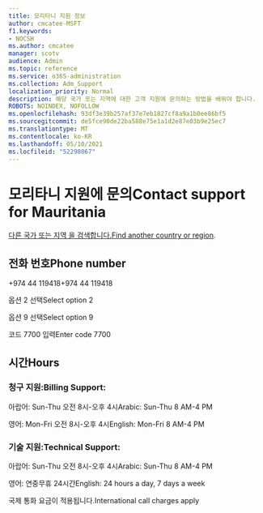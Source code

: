 ```yaml
---
title: 모리타니 지원 정보
author: cmcatee-MSFT
f1.keywords:
- NOCSH
ms.author: cmcatee
manager: scotv
audience: Admin
ms.topic: reference
ms.service: o365-administration
ms.collection: Adm_Support
localization_priority: Normal
description: 해당 국가 또는 지역에 대한 고객 지원에 문의하는 방법을 배워야 합니다.
ROBOTS: NOINDEX, NOFOLLOW
ms.openlocfilehash: 93df3e39b257af37e7eb1827cf8a9a1b0ee86bf5
ms.sourcegitcommit: de5fce90de22ba588e75e1a1d2e87e03b9e25ec7
ms.translationtype: MT
ms.contentlocale: ko-KR
ms.lasthandoff: 05/10/2021
ms.locfileid: "52298067"
---
```

# <a name="contact-support-for-mauritania"></a><span data-ttu-id="b7c6a-103">모리타니 지원에 문의</span><span class="sxs-lookup"><span data-stu-id="b7c6a-103">Contact support for Mauritania</span></span>

<span data-ttu-id="b7c6a-104">[다른 국가 또는 지역 을 검색합니다.](../../business-video/get-help-support.md)</span><span class="sxs-lookup"><span data-stu-id="b7c6a-104">[Find another country or region](../../business-video/get-help-support.md).</span></span>

## <a name="phone-number"></a><span data-ttu-id="b7c6a-105">전화 번호</span><span class="sxs-lookup"><span data-stu-id="b7c6a-105">Phone number</span></span>
<span data-ttu-id="b7c6a-106">+974 44 119418</span><span class="sxs-lookup"><span data-stu-id="b7c6a-106">+974 44 119418</span></span>

<span data-ttu-id="b7c6a-107">옵션 2 선택</span><span class="sxs-lookup"><span data-stu-id="b7c6a-107">Select option 2</span></span>

<span data-ttu-id="b7c6a-108">옵션 9 선택</span><span class="sxs-lookup"><span data-stu-id="b7c6a-108">Select option 9</span></span>

<span data-ttu-id="b7c6a-109">코드 7700 입력</span><span class="sxs-lookup"><span data-stu-id="b7c6a-109">Enter code 7700</span></span>

## <a name="hours"></a><span data-ttu-id="b7c6a-110">시간</span><span class="sxs-lookup"><span data-stu-id="b7c6a-110">Hours</span></span>
### <a name="billing-support"></a><span data-ttu-id="b7c6a-111">청구 지원:</span><span class="sxs-lookup"><span data-stu-id="b7c6a-111">Billing Support:</span></span>

<span data-ttu-id="b7c6a-112">아랍어: Sun-Thu 오전 8시-오후 4시</span><span class="sxs-lookup"><span data-stu-id="b7c6a-112">Arabic: Sun-Thu 8 AM-4 PM</span></span>

<span data-ttu-id="b7c6a-113">영어: Mon-Fri 오전 8시-오후 4시</span><span class="sxs-lookup"><span data-stu-id="b7c6a-113">English: Mon-Fri 8 AM-4 PM</span></span>

### <a name="technical-support"></a><span data-ttu-id="b7c6a-114">기술 지원:</span><span class="sxs-lookup"><span data-stu-id="b7c6a-114">Technical Support:</span></span>

<span data-ttu-id="b7c6a-115">아랍어: Sun-Thu 오전 8시-오후 4시</span><span class="sxs-lookup"><span data-stu-id="b7c6a-115">Arabic: Sun-Thu 8 AM-4 PM</span></span>

<span data-ttu-id="b7c6a-116">영어: 연중무휴 24시간</span><span class="sxs-lookup"><span data-stu-id="b7c6a-116">English: 24 hours a day, 7 days a week</span></span>

<span data-ttu-id="b7c6a-117">국제 통화 요금이 적용됩니다.</span><span class="sxs-lookup"><span data-stu-id="b7c6a-117">International call charges apply</span></span>
